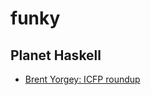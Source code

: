 # funky

## Planet Haskell
- [Brent Yorgey: ICFP roundup](https://byorgey.wordpress.com/2015/11/01/icfp-roundup/)


